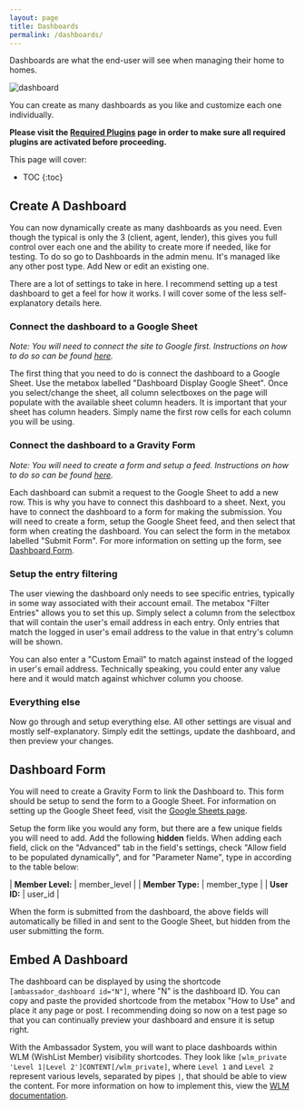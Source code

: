 ```yaml
---
layout: page
title: Dashboards
permalink: /dashboards/
---
```


Dashboards are what the end-user will see when managing their home to homes.

![dashboard](/ambassador-docs/images/dashboard-example.png "Example Dashboard")

You can create as many dashboards as you like and customize each one individually.

**Please visit the [Required Plugins](/required-plugins/) page in order to make sure all required plugins are activated before proceeding.**

This page will cover:

* TOC
{:toc}

## Create A Dashboard

You can now dynamically create as many dashboards as you need. Even though the typical is only the 3 (client, agent, lender), this gives you full control over each one and the ability to create more if needed, like for testing. To do so go to Dashboards in the admin menu. It's managed like any other post type. Add New or edit an existing one.

There are a lot of settings to take in here. I recommend setting up a test dashboard to get a feel for how it works. I will cover some of the less self-explanatory details here.

### Connect the dashboard to a Google Sheet

*Note: You will need to connect the site to Google first. Instructions on how to do so can be found [here](/ambassador-docs/google-sheets#integrating-website).*

The first thing that you need to do is connect the dashboard to a Google Sheet. Use the metabox labelled "Dashboard Display Google Sheet". Once you select/change the sheet, all column selectboxes on the page will populate with the available sheet column headers. It is important that your sheet has column headers. Simply name the first row cells for each column you will be using.

### Connect the dashboard to a Gravity Form

*Note: You will need to create a form and setup a feed. Instructions on how to do so can be found [here](/ambassador-docs/google-sheets#feeds).*

Each dashboard can submit a request to the Google Sheet to add a new row. This is why you have to connect this dashboard to a sheet. Next, you have to connect the dashboard to a form for making the submission. You will need to create a form, setup the Google Sheet feed, and then select that form when creating the dashboard. You can select the form in the metabox labelled "Submit Form". For more information on setting up the form, see <a href="#dashboard-form">Dashboard Form</a>.

### Setup the entry filtering

The user viewing the dashboard only needs to see specific entries, typically in some way associated with their account email. The metabox "Filter Entries" allows you to set this up. Simply select a column from the selectbox that will contain the user's email address in each entry. Only entries that match the logged in user's email address to the value in that entry's column will be shown.

You can also enter a "Custom Email" to match against instead of the logged in user's email address. Technically speaking, you could enter any value here and it would match against whichver column you choose.

### Everything else

Now go through and setup everything else. All other settings are visual and mostly self-explanatory. Simply edit the settings, update the dashboard, and then preview your changes.

## Dashboard Form

You will need to create a Gravity Form to link the Dashboard to. This form should be setup to send the form to a Google Sheet. For information on setting up the Google Sheet feed, visit the <a href="/ambassador-docs/google-sheets/#setting-up-feeds">Google Sheets page</a>.

Setup the form like you would any form, but there are a few unique fields you will need to add. Add the following **hidden** fields. When adding each field, click on the "Advanced" tab in the field's settings, check "Allow field to be populated dynamically", and for "Parameter Name", type in according to the table below:

| **Member Level:** | member_level |
| **Member Type:**  | member_type  |
| **User ID:**      | user_id      |

When the form is submitted from the dashboard, the above fields will automatically be filled in and sent to the Google Sheet, but hidden from the user submitting the form.

## Embed A Dashboard

The dashboard can be displayed by using the shortcode `[ambassador_dashboard id="N"]`, where "N" is the dashboard ID. You can copy and paste the provided shortcode from the metabox "How to Use" and place it any page or post. I recommending doing so now on a test page so that you can continually preview your dashboard and ensure it is setup right.

With the Ambassador System, you will want to place dashboards within WLM (WishList Member) visibility shortcodes. They look like `[wlm_private 'Level 1|Level 2']CONTENT[/wlm_private]`, where `Level 1` and `Level 2` represent various levels, separated by pipes `|`, that should be able to view the content. For more information on how to implement this, view the [WLM documentation](http://member.wishlistproducts.com/11-private-tag-protection/).